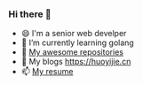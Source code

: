 ### Hi there 👋

<!--
**huoyijie/huoyijie** is a ✨ _special_ ✨ repository because its `README.md` (this file) appears on your GitHub profile.

Here are some ideas to get you started:

- 🔭 I’m currently working on ...
- 🌱 I’m currently learning ...
- 👯 I’m looking to collaborate on ...
- 🤔 I’m looking for help with ...
- 💬 Ask me about ...
- 📫 How to reach me: ...
- 😄 Pronouns: ...
- ⚡ Fun fact: ...
-->

- 😄 I'm a senior web develper
- 🌱 I’m currently learning golang
- 👯 [My awesome repositories](https://huoyijie.github.io/awesome)
- 🔭 My blogs https://huoyijie.cn
- 📫 [My resume](https://huoyijie.github.io/resume)
